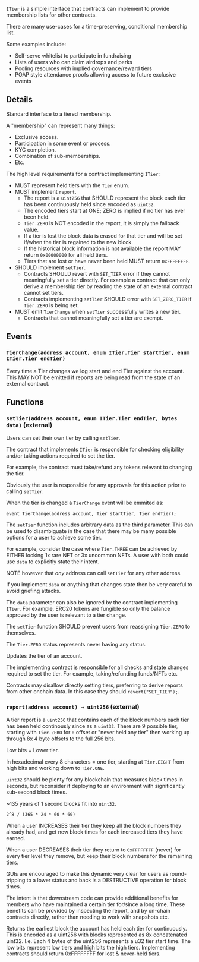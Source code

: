 `ITier` is a simple interface that contracts can
implement to provide membership lists for other contracts.

There are many use-cases for a time-preserving,
conditional membership list.

Some examples include:

- Self-serve whitelist to participate in fundraising
- Lists of users who can claim airdrops and perks
- Pooling resources with implied governance/reward tiers
- POAP style attendance proofs allowing access to future exclusive events



## Details
Standard interface to a tiered membership.

A "membership" can represent many things:
- Exclusive access.
- Participation in some event or process.
- KYC completion.
- Combination of sub-memberships.
- Etc.

The high level requirements for a contract implementing `ITier`:
- MUST represent held tiers with the `Tier` enum.
- MUST implement `report`.
  - The report is a `uint256` that SHOULD represent the block each tier has
    been continuously held since encoded as `uint32`.
  - The encoded tiers start at ONE; ZERO is implied if no tier has ever
    been held.
  - `Tier.ZERO` is NOT encoded in the report, it is simply the fallback
    value.
  - If a tier is lost the block data is erased for that tier and will be
    set if/when the tier is regained to the new block.
  - If the historical block information is not available the report MAY
    return `0x00000000` for all held tiers.
  - Tiers that are lost or have never been held MUST return `0xFFFFFFFF`.
- SHOULD implement `setTier`.
  - Contracts SHOULD revert with `SET_TIER` error if they cannot
    meaningfully set a tier directly.
    For example a contract that can only derive a membership tier by
    reading the state of an external contract cannot set tiers.
  - Contracts implementing `setTier` SHOULD error with `SET_ZERO_TIER`
    if `Tier.ZERO` is being set.
- MUST emit `TierChange` when `setTier` successfully writes a new tier.
  - Contracts that cannot meaningfully set a tier are exempt.


## Events
### `TierChange(address account, enum ITier.Tier startTier, enum ITier.Tier endTier)`

Every time a Tier changes we log start and end Tier against the
account.
This MAY NOT be emitted if reports are being read from the state of an
external contract.





## Functions
### `setTier(address account, enum ITier.Tier endTier, bytes data)` (external)

Users can set their own tier by calling `setTier`.

The contract that implements `ITier` is responsible for checking
eligibility and/or taking actions required to set the tier.

For example, the contract must take/refund any tokens relevant to
changing the tier.

Obviously the user is responsible for any approvals for this action
prior to calling `setTier`.

When the tier is changed a `TierChange` event will be emmited as:
```
event TierChange(address account, Tier startTier, Tier endTier);
```

The `setTier` function includes arbitrary data as the third
parameter. This can be used to disambiguate in the case that
there may be many possible options for a user to achieve some tier.

For example, consider the case where `Tier.THREE` can be achieved
by EITHER locking 1x rare NFT or 3x uncommon NFTs. A user with both
could use `data` to explicitly state their intent.

NOTE however that _any_ address can call `setTier` for any other
address.

If you implement `data` or anything that changes state then be very
careful to avoid griefing attacks.

The `data` parameter can also be ignored by the contract implementing
`ITier`. For example, ERC20 tokens are fungible so only the balance
approved by the user is relevant to a tier change.

The `setTier` function SHOULD prevent users from reassigning
`Tier.ZERO` to themselves.

The `Tier.ZERO` status represents never having any status.


Updates the tier of an account.

The implementing contract is responsible for all checks and state
changes required to set the tier. For example, taking/refunding
funds/NFTs etc.

Contracts may disallow directly setting tiers, preferring to derive
reports from other onchain data.
In this case they should `revert("SET_TIER");`.



### `report(address account) → uint256` (external)

A tier report is a `uint256` that contains each of the block
numbers each tier has been held continously since as a `uint32`.
There are 9 possible tier, starting with `Tier.ZERO` for `0` offset or
"never held any tier" then working up through 8x 4 byte offsets to the
full 256 bits.

Low bits = Lower tier.

In hexadecimal every 8 characters = one tier, starting at `Tier.EIGHT`
from high bits and working down to `Tier.ONE`.

`uint32` should be plenty for any blockchain that measures block times
in seconds, but reconsider if deploying to an environment with
significantly sub-second block times.

~135 years of 1 second blocks fit into `uint32`.

`2^8 / (365 * 24 * 60 * 60)`

When a user INCREASES their tier they keep all the block numbers they
already had, and get new block times for each increased tiers they have
earned.

When a user DECREASES their tier they return to `0xFFFFFFFF` (never)
for every tier level they remove, but keep their block numbers for the
remaining tiers.

GUIs are encouraged to make this dynamic very clear for users as
round-tripping to a lower status and back is a DESTRUCTIVE operation
for block times.

The intent is that downstream code can provide additional benefits for
members who have maintained a certain tier for/since a long time.
These benefits can be provided by inspecting the report, and by
on-chain contracts directly,
rather than needing to work with snapshots etc.


Returns the earliest block the account has held each tier for
continuously.
This is encoded as a uint256 with blocks represented as 8x
concatenated uint32.
I.e. Each 4 bytes of the uint256 represents a u32 tier start time.
The low bits represent low tiers and high bits the high tiers.
Implementing contracts should return 0xFFFFFFFF for lost &
never-held tiers.




